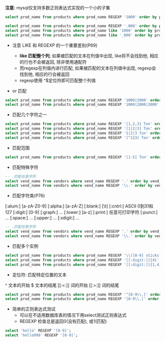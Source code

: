 **注意:** mysql仅支持多数正则表达式实现的一个小的子集

```sql
select prod_name from products where prod_name REGEXP '1000' order by prod_name;

select prod_name from products where prod_name REGEXP '.000' order by prod_name;
select prod_name from products where prod_name like '1000' order by prod_name; -- 无结果
select prod_name from products where prod_name like '_000' order by prod_name; -- 无结果

```

+ 注意 LIKE 和 REGEXP 的一个重要差别(P69)
    + **like 匹配整个列**; 如果被匹配的文本在列值中出现, like将不会找到他, 相应的行也不会被返回, 除非使用通配符
    + 而regexp在列值内进行匹配, 如果被匹配的文本在列值中出现, regexp会找到他, 相应的行会被返回
    + regexp使用 ^$定位符即可匹配整个列值

+ or 匹配

```sql
select prod_name from products where prod_name REGEXP '1000|2000' order by prod_name;
select prod_name from products where prod_name REGEXP '1000|2000|3000' order by prod_name;
```

+ 匹配几个字符之一

```sql
select prod_name from products where prod_name REGEXP '[1,2,3] Ton' order by prod_name;
select prod_name from products where prod_name REGEXP '[1|2|3] Ton' order by prod_name;
select prod_name from products where prod_name REGEXP '1|2|3 Ton' order by prod_name;
select prod_name from products where prod_name REGEXP '[^123] Ton' order by prod_name;
```

+ 匹配范围

```sql
select prod_name from products where prod_name REGEXP '[1-5] Ton' order by prod_name;
```

+ 匹配特殊字符

```sql
-- .匹配任意字符
select vend_name from vendors where vend_name REGEXP '.' order by vend_name; -- 不是预期内的输出
select vend_name from vendors where vend_name REGEXP '\\.' order by vend_name; -- 需要转义


```

+ 匹配字符类(P76)

[:alum:] [a-zA-Z0-9]
[:alpha:] [a-zA-Z]
[:blank:] [\\t]
[:cntrl:] ASCII 0到31和127
[:digit:] [0-9]
[:graph:] ...
[:lower:] [a-z]
[:print:] 任意可打印字符
[:punct:] ...
[:space:] ...
[:upper:] ...
[:xdigit:] ...

```sql
-- .匹配任意字符
select vend_name from vendors where vend_name REGEXP '.' order by vend_name; -- 不是预期内的输出
select vend_name from vendors where vend_name REGEXP '\\.' order by vend_name; -- 需要转义


```

+ 匹配多个实例

```sql
select prod_name from products where prod_name REGEXP '\\([0-9] sticks?\\)' order by prod_name;
select prod_name from products where prod_name REGEXP '[[:digit:]]{4}' order by prod_name;
select prod_name from products where prod_name REGEXP '[[:digit:]]{1,4}' order by prod_name;

```

+ 定位符: 匹配特定位置的文本

^ 文本的开始
$ 文本的结尾
[[:<:]] 词的开始
[[:>:]] 词的结尾

```sql
select prod_name from products where prod_name REGEXP '^[0-9\\.]' order by prod_name;
select prod_name from products where prod_name REGEXP '[0-9\\.]' order by prod_name;
```


+ 简单的正则表达式测试
    + 可以在不适用数据库表的情况下用select测试正则表达式
    + REGEXP 检查总是返回0(没有匹配), 或1(匹配)

```sql
select 'hello' REGEXP '[0-9]';
select 'hello998' REGEXP '[0-9]';
```





